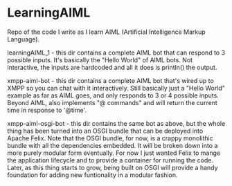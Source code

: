 # LearningAIML
Repo of the code I write as I learn AIML (Artificial Intelligence Markup Language).

learningAIML_1 - this dir contains a complete AIML bot that can respond to 3 possible inputs.  It's basically the "Hello World" of AIML bots.  Not interactive, the inputs are hardcoded and all it does is println() the output.

xmpp-aiml-bot - this dir contains a complete AIML bot that's wired up to XMPP so you can chat with it interactively.  Still basically just a "Hello World" example as far as AIML goes, and only responds to 3 or 4 possible inputs.  Beyond AIML, also implements "@ commands" and will return the current time in response to '@time'.

xmpp-aiml-osgi-bot - this dir contains the same bot as above, but the whole thing has been turned into an OSGI bundle that can be deployed into Apache Felix.  Note that the OSGI bundle, for now, is a crappy monolithic bundle with all the dependencies embedded.  It will be broken down into a more purely modular form eventually.  For now I just wanted Felix to mange the application lifecycle and to provide a container for running the code.  Later, as this thing starts to grow, being built on OSGI will provide a handy foundation for adding new funtionality in a modular fashion.

